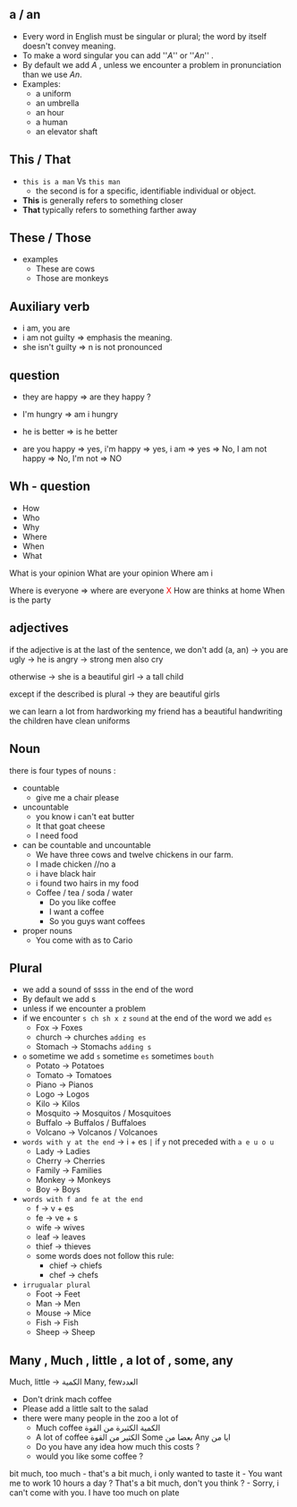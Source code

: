 
## a / an


- Every word in English must be singular or plural; the word by itself doesn't convey meaning.
- To make a word singular you can add ''$A$'' or ''$An$'' .
- By default we add $A$ , unless we encounter a problem in pronunciation than we use $An$.
- Examples:
	- a uniform
	- an umbrella
	- an hour
	- a human
	- an elevator shaft


## This / That

- `this is a man` Vs `this man`
	- the second is for a specific, identifiable individual or object.
- **This** is generally refers to something closer
- **That** typically refers to something farther away

## These / Those

- examples
	- These are cows
	- Those are monkeys

## Auxiliary verb

- i  am, you are
- i am not guilty => emphasis the meaning.
- she isn't guilty => n is not pronounced

## question

- they are happy => are they happy ?
- I'm hungry => am i hungry
- he is better => is he better

- are you happy => yes, i'm happy => yes, i am => yes
	=> No, I am not happy => No, I'm not => NO

## Wh - question

- How
- Who
- Why
- Where
- When
- What

What is your opinion
What are your opinion
Where am i

Where is everyone => where are everyone <span style="color:red">X</span> 
How are thinks at home
When is the party

## adjectives

if the adjective is at the last of the sentence, we don't add (a, an)
-> you are  ugly
-> he is angry
-> strong men also cry

otherwise
-> she is a beautiful girl
-> a tall child

except if the described is plural
-> they are beautiful girls


we can learn a lot  from hardworking 
my friend has a beautiful handwriting
the children have clean uniforms 


## Noun

there is four types of nouns : 
- countable
	- give me a chair please
- uncountable
	- you know i can't eat butter
	- It that goat cheese
	- I need food
- can be countable and  uncountable
	- We have three cows and twelve chickens in our farm.
	- I made chicken //no a
	- i have black hair
	- i found two hairs in my food
	- Coffee / tea / soda / water
		- Do you like coffee
		- I want a coffee
		- So you guys want coffees
- proper nouns
	- You come with as to Cario


## Plural

- we add a sound of ssss in the end of the word
- By default we add s
- unless if we encounter a problem
- if we encounter `s ch sh x z`  `sound` at the end of the word we add `es`
	- Fox -> Foxes
	- church -> churches `adding es`
	- Stomach -> Stomachs `adding s`
- `o` sometime we add `s` sometime `es` sometimes `bouth`
	- Potato -> Potatoes
	- Tomato -> Tomatoes
	- Piano -> Pianos
	- Logo -> Logos
	- Kilo -> Kilos
	- Mosquito -> Mosquitos / Mosquitoes
	- Buffalo -> Buffalos / Buffaloes
	- Volcano -> Volcanos / Volcanoes
- `words with y at the end` -> i + es `|` if `y` not preceded with `a e u o u`
	- Lady -> Ladies
	- Cherry -> Cherries
	- Family -> Families 
	- Monkey -> Monkeys
	- Boy -> Boys
- `words with f and fe at the end` 
	- f -> v + es
	- fe -> ve + s
	- wife -> wives
	- leaf -> leaves
	- thief -> thieves
	- some words does not follow this rule:
		- chief -> chiefs
		- chef -> chefs
- `irrugualar plural`
	- Foot -> Feet
	- Man -> Men
	- Mouse -> Mice
	- Fish -> Fish
	- Sheep -> Sheep

## Many , Much , little , a lot of , some, any

Much, little -> الكمية 
Many, fewالعدد
- Don't drink mach coffee
- Please add a little salt to the salad
- there were many people in the zoo
a lot of
	- Much coffee الكمية الكثيرة من القوة
	- A lot of coffee الكثير من القوة
Some بعضا من
Any ايا من
	- Do you have any idea how much this costs ?
	- would you like some coffee ?


bit much, too much
	- that's a bit much, i only  wanted to taste it
	- You want me to work 10 hours a day ? That's a bit much, don't you think ?
	- Sorry, i can't come with you. I have too much on plate 